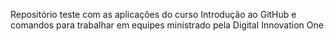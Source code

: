 Repositório teste com as aplicações do curso Introdução ao GitHub e comandos para trabalhar em equipes ministrado pela Digital Innovation One
